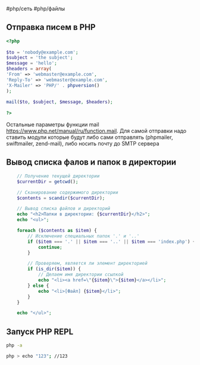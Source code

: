 #php/сеть #php/файлы  


## Отправка писем в PHP
```php
<?php  
  
$to = 'nobody@example.com';  
$subject = 'the subject';  
$message = 'hello';  
$headers = array(  
'From' => 'webmaster@example.com',  
'Reply-To' => 'webmaster@example.com',  
'X-Mailer' => 'PHP/' . phpversion()  
);  
  
mail($to, $subject, $message, $headers);  
  
?>
```
Остальные параметры функции mail https://www.php.net/manual/ru/function.mail. Для самой отправки надо ставить модули которые будут либо сами отправлять (phpmailer, swiftmailer, zend-mail), либо носить почту до SMTP сервера

## Вывод списка фалов и папок в директории
```php
    // Получение текущей директории
    $currentDir = getcwd();

    // Сканирование содержимого директории
    $contents = scandir($currentDir);

    // Вывод списка файлов и директорий
    echo "<h2>Папки в директории: {$currentDir}</h2>";
    echo "<ul>";

    foreach ($contents as $item) {
        // Исключение специальных папок '.' и '..'
        if ($item === '.' || $item === '..' || $item === 'index.php') {
            continue;
        }

        // Проверяем, является ли элемент директорией
        if (is_dir($item)) {
            // Делаем имя директории ссылкой
            echo "<li><a href=\"{$item}\">{$item}</a></li>";
        } else {
            echo "<li>[Файл] {$item}</li>";
        }
    }

    echo "</ul>";
```


## Запуск PHP REPL

```bash
php -a

php > echo "123"; //123
```